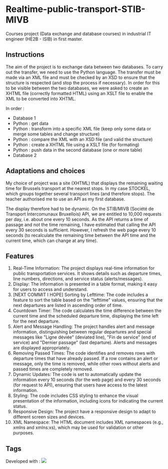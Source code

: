 # Realtime-public-transport-STIB-MIVB
Courses project (Data exchange and database courses) in industrial IT engineer (HE2B - ISIB) in first master.

## Instructions
The aim of the project is to exchange data between two databases.
To carry out the transfer, we need to use the Python language.
The transfer must be made via an XML file and must be checked by an XSD to ensure that the structure is respected (and stop the process if necessary).
In order for this to be visible between the two databases, we were asked to create an XHTML file (correctly formatted HTML) using an XSLT file to enable the XML to be converted into XHTML.

In order :
* Database 1
* Python : get data
* Python : transform into a specific XML file (keep only some data or merge some tables and change structure)
* Python : compare the XML with an XSD file (and valid the structure)
* Python : create a XHTML file using a XSLT file (for formating)
* Python : push data in the second database (one or more table)
* Database 2

## Adaptations and choices
My choice of project was a site (XHTML) that displays the remaining waiting time for Brussels transport at the nearest stops.
In my case STOCKEL, which groups together several transport lines (and therefore stops).
The teacher authorised me to use an API as my first database.

The display therefore had to be dynamic.
On the STIB/MIVB (Société de Transport Intercomunaux Bruxellois) API, we are entitled to 10,000 requests per day, i.e. about one every 10 seconds.
As the API returns a time of passage and not the time remaining, I have estimated that calling the API every 30 seconds is sufficient. However, I refresh the web page every 10 seconds (to recalculate the remaining time between the API time and the current time, which can change at any time).

## Features
1. Real-Time Information: The project displays real-time information for public transportation services. It shows details such as departure times, line numbers, directions, and service status (alerts/messages). 
2. Display: The information is presented in a table format, making it easy for users to access and understand.
3. [NEXT COMMIT I HOPE] Sorting by Lefttime: The code includes a feature to sort the table based on the "lefttime" values, ensuring that the next departures are listed in ascending order of time.
4. Countdown Timer: The code calculates the time difference between the current time and the scheduled departure time, displaying the time left for the next departure.
5. Alert and Message Handling: The project handles alert and message information, distinguishing between regular departures and special messages like "Ligne déviée" (deviated line), "Fin de service" (end of service) and "Dernier passage" (last departure). Alerts and messages are displayed appropriately.
6. Removing Passed Times: The code identifies and removes rows with departure times that have already passed. If a row contains an alert or message, only the time is removed, while other rows without alerts and passed times are completely removed.
7. Dynamic Updates: The code is set to automatically update the information every 10 seconds (for the web page) and every 30 seconds (for request to API), ensuring that users have access to the latest information.
8. Styling: The code includes CSS styling to enhance the visual presentation of the information, including icons for indicating the current status.
9. Responsive Design: The project have a responsive design to adapt to different screen sizes and devices.
10. XML Namespace: The HTML document includes XML namespaces (e.g., xmlns and xmlns:xs), which may be used for validation or other purposes.

## Tags
<span>Developed with : <a href="https://code.visualstudio.com/" target="_blank"><image src="https://img.shields.io/badge/Visual Studio Code-v1.84.1-007ACC.svg?logo=visual-studio-code&logoColor=007ACC&style=flat"></a></span>

